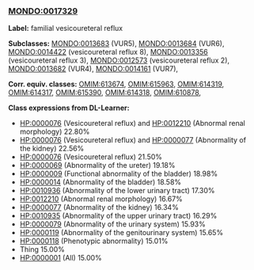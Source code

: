 
### [MONDO:0017329](http://purl.obolibrary.org/obo/MONDO_0017329)
**Label:** familial vesicoureteral reflux

**Subclasses:** [MONDO:0013683](http://purl.obolibrary.org/obo/MONDO_0013683) (VUR5), [MONDO:0013684](http://purl.obolibrary.org/obo/MONDO_0013684) (VUR6), [MONDO:0014422](http://purl.obolibrary.org/obo/MONDO_0014422) (vesicoureteral reflux 8), [MONDO:0013356](http://purl.obolibrary.org/obo/MONDO_0013356) (vesicoureteral reflux 3), [MONDO:0012573](http://purl.obolibrary.org/obo/MONDO_0012573) (vesicoureteral reflux 2), [MONDO:0013682](http://purl.obolibrary.org/obo/MONDO_0013682) (VUR4), [MONDO:0014161](http://purl.obolibrary.org/obo/MONDO_0014161) (VUR7), 

**Corr. equiv. classes:** [OMIM:613674](http://purl.obolibrary.org/obo/OMIM_613674), [OMIM:615963](http://purl.obolibrary.org/obo/OMIM_615963), [OMIM:614319](http://purl.obolibrary.org/obo/OMIM_614319), [OMIM:614317](http://purl.obolibrary.org/obo/OMIM_614317), [OMIM:615390](http://purl.obolibrary.org/obo/OMIM_615390), [OMIM:614318](http://purl.obolibrary.org/obo/OMIM_614318), [OMIM:610878](http://purl.obolibrary.org/obo/OMIM_610878), 

**Class expressions from DL-Learner:**

- [HP:0000076](http://purl.obolibrary.org/obo/HP_0000076) (Vesicoureteral reflux) and [HP:0012210](http://purl.obolibrary.org/obo/HP_0012210) (Abnormal renal morphology) 22.80%
- [HP:0000076](http://purl.obolibrary.org/obo/HP_0000076) (Vesicoureteral reflux) and [HP:0000077](http://purl.obolibrary.org/obo/HP_0000077) (Abnormality of the kidney) 22.56%
- [HP:0000076](http://purl.obolibrary.org/obo/HP_0000076) (Vesicoureteral reflux) 21.50%
- [HP:0000069](http://purl.obolibrary.org/obo/HP_0000069) (Abnormality of the ureter) 19.18%
- [HP:0000009](http://purl.obolibrary.org/obo/HP_0000009) (Functional abnormality of the bladder) 18.98%
- [HP:0000014](http://purl.obolibrary.org/obo/HP_0000014) (Abnormality of the bladder) 18.58%
- [HP:0010936](http://purl.obolibrary.org/obo/HP_0010936) (Abnormality of the lower urinary tract) 17.30%
- [HP:0012210](http://purl.obolibrary.org/obo/HP_0012210) (Abnormal renal morphology) 16.67%
- [HP:0000077](http://purl.obolibrary.org/obo/HP_0000077) (Abnormality of the kidney) 16.34%
- [HP:0010935](http://purl.obolibrary.org/obo/HP_0010935) (Abnormality of the upper urinary tract) 16.29%
- [HP:0000079](http://purl.obolibrary.org/obo/HP_0000079) (Abnormality of the urinary system) 15.93%
- [HP:0000119](http://purl.obolibrary.org/obo/HP_0000119) (Abnormality of the genitourinary system) 15.65%
- [HP:0000118](http://purl.obolibrary.org/obo/HP_0000118) (Phenotypic abnormality) 15.01%
- Thing 15.00%
- [HP:0000001](http://purl.obolibrary.org/obo/HP_0000001) (All) 15.00%


